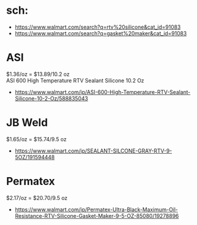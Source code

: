 # sch:
- https://www.walmart.com/search?q=rtv%20silicone&cat_id=91083
- https://www.walmart.com/search?q=gasket%20maker&cat_id=91083

# ASI
$1.36/oz = $13.89/10.2 oz  
ASI 600 High Temperature RTV Sealant Silicone 10.2 Oz
- https://www.walmart.com/ip/ASI-600-High-Temperature-RTV-Sealant-Silicone-10-2-Oz/588835043

# JB Weld
$1.65/oz = $15.74/9.5 oz
- https://www.walmart.com/ip/SEALANT-SILCONE-GRAY-RTV-9-5OZ/191594448

# Permatex
$2.17/oz = $20.70/9.5 oz
- https://www.walmart.com/ip/Permatex-Ultra-Black-Maximum-Oil-Resistance-RTV-Silicone-Gasket-Maker-9-5-OZ-85080/19278896
